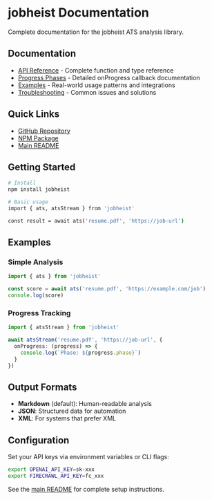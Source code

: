 # jobheist Documentation

Complete documentation for the jobheist ATS analysis library.

## Documentation

- [API Reference](./api-reference.mdx) - Complete function and type reference
- [Progress Phases](./progress-phases.mdx) - Detailed onProgress callback documentation
- [Examples](./examples.mdx) - Real-world usage patterns and integrations
- [Troubleshooting](./troubleshooting.mdx) - Common issues and solutions

## Quick Links

- [GitHub Repository](https://github.com/micahbrich/jobheist)
- [NPM Package](https://www.npmjs.com/package/jobheist)
- [Main README](../README.md)

## Getting Started

```bash
# Install
npm install jobheist

# Basic usage
import { ats, atsStream } from 'jobheist'

const result = await ats('resume.pdf', 'https://job-url')
```

## Examples

### Simple Analysis
```typescript
import { ats } from 'jobheist'

const score = await ats('resume.pdf', 'https://example.com/job')
console.log(score)
```

### Progress Tracking
```typescript
import { atsStream } from 'jobheist'

await atsStream('resume.pdf', 'https://job-url', {
  onProgress: (progress) => {
    console.log(`Phase: ${progress.phase}`)
  }
})
```

## Output Formats

- **Markdown** (default): Human-readable analysis
- **JSON**: Structured data for automation
- **XML**: For systems that prefer XML

## Configuration

Set your API keys via environment variables or CLI flags:

```bash
export OPENAI_API_KEY=sk-xxx
export FIRECRAWL_API_KEY=fc_xxx
```

See the [main README](../README.md) for complete setup instructions.
